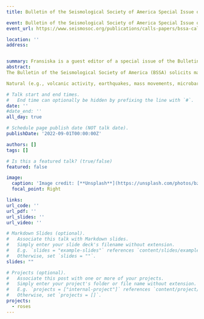 ```yaml
---
title: Bulletin of the Seismological Society of America Special Issue on Seismoacoustics and Data Fusion.  Submissions due Nov 01 2022

event: Bulletin of the Seismological Society of America Special Issue on Seismoacoustics and Data Fusion
event_url: https://www.seismosoc.org/publications/calls-papers/bssa-call-for-papers-4/

location: ''
address:


summary: Fransiska is a guest editor of a special issue of the Bulletin of the Seismological Society of America focused on seismoacoustics and seismoacoustic data fusion.  Submissions are due Nov 01, 2022.  
abstract: 
The Bulletin of the Seismological Society of America (BSSA) solicits manuscripts for a Special Section on Seismoacoustics and Seismoacoustic Data Fusion.

Natural (e.g., volcanic activity, earthquakes, mass movements, microbaroms, bolides) and anthropogenic phenomena (e.g., chemical explosions, mining blasts) can release energy as mechanical waves in the ground, ocean and atmosphere. Due to the mechanical coupling between a planet, the ocean and its atmosphere, waves can propagate across these interfaces and carry information about the source and the media they propagated through. A growing body of literature suggests that multi-technology geophysical observations provide unique constraints on the properties of both the sources and media. Leveraging multi-technology datasets is instrumental for the continued success of future planetary missions, nuclear test ban treaty verification and natural hazard monitoring. Progress in our theoretical understanding of mechanical coupling, advancements in coupled-media wave modeling and developments of efficient multi-technology inversion procedures are key to fully exploit geophysical datasets on Earth and beyond.

# Talk start and end times.
#   End time can optionally be hidden by prefixing the line with `#`.
date: ''
#date_end: ''
all_day: true

# Schedule page publish date (NOT talk date).
publishDate: '2022-09-01T00:00:00Z'

authors: []
tags: []

# Is this a featured talk? (true/false)
featured: false

image:
  caption: 'Image credit: [**Unsplash**](https://unsplash.com/photos/bzdhc5b3Bxs)'
  focal_point: Right

links:
url_code: ''
url_pdf: ''
url_slides: ''
url_video: ''

# Markdown Slides (optional).
#   Associate this talk with Markdown slides.
#   Simply enter your slide deck's filename without extension.
#   E.g. `slides = "example-slides"` references `content/slides/example-slides.md`.
#   Otherwise, set `slides = ""`.
slides: ""

# Projects (optional).
#   Associate this post with one or more of your projects.
#   Simply enter your project's folder or file name without extension.
#   E.g. `projects = ["internal-project"]` references `content/project/deep-learning/index.md`.
#   Otherwise, set `projects = []`.
projects:
  - roses
---
```



